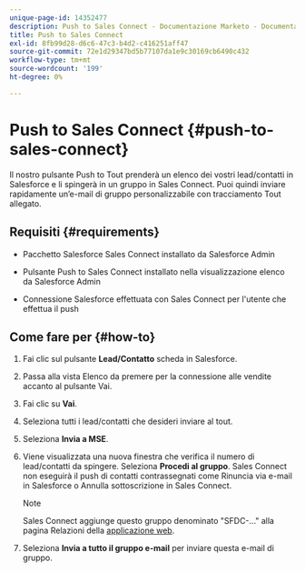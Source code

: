 ```yaml
---
unique-page-id: 14352477
description: Push to Sales Connect - Documentazione Marketo - Documentazione del prodotto
title: Push to Sales Connect
exl-id: 8fb99d28-d6c6-47c3-b4d2-c416251aff47
source-git-commit: 72e1d29347bd5b77107da1e9c30169cb6490c432
workflow-type: tm+mt
source-wordcount: '199'
ht-degree: 0%

---
```


# Push to Sales Connect {#push-to-sales-connect}

Il nostro pulsante Push to Tout prenderà un elenco dei vostri lead/contatti in Salesforce e li spingerà in un gruppo in Sales Connect. Puoi quindi inviare rapidamente un’e-mail di gruppo personalizzabile con tracciamento Tout allegato.

## Requisiti {#requirements}

* Pacchetto Salesforce Sales Connect installato da Salesforce Admin

* Pulsante Push to Sales Connect installato nella visualizzazione elenco da Salesforce Admin

* Connessione Salesforce effettuata con Sales Connect per l&#39;utente che effettua il push

## Come fare per {#how-to}

1. Fai clic sul pulsante **Lead/Contatto** scheda in Salesforce.
1. Passa alla vista Elenco da premere per la connessione alle vendite accanto al pulsante Vai.
1. Fai clic su **Vai**.
1. Seleziona tutti i lead/contatti che desideri inviare al tout.
1. Seleziona **Invia a MSE**.
1. Viene visualizzata una nuova finestra che verifica il numero di lead/contatti da spingere. Seleziona **Procedi al gruppo**. Sales Connect non eseguirà il push di contatti contrassegnati come Rinuncia via e-mail in Salesforce o Annulla sottoscrizione in Sales Connect.

   >[!NOTE]
   >
   >Sales Connect aggiunge questo gruppo denominato &quot;SFDC-...&quot; alla pagina Relazioni della [applicazione web](https://toutapp.com/login).

1. Seleziona **Invia a tutto il gruppo e-mail** per inviare questa e-mail di gruppo.
